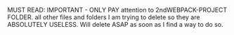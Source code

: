 MUST READ: IMPORTANT - ONLY PAY attention to 2ndWEBPACK-PROJECT FOLDER. all other files and folders I am trying to delete so they are ABSOLUTELY USELESS. Will delete ASAP as soon as I find a way to do so.
